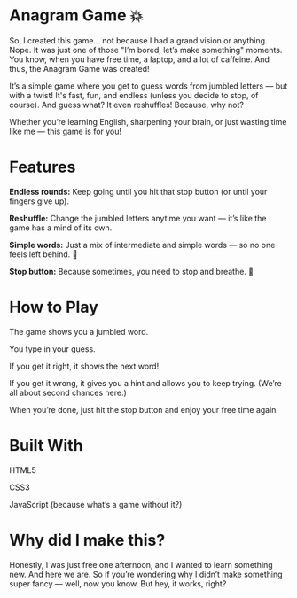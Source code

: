# Anagram Game 💥
So, I created this game... not because I had a grand vision or anything. Nope. It was just one of those "I’m bored, let’s make something" moments. You know, when you have free time, a laptop, and a lot of caffeine. And thus, the Anagram Game was created!


It’s a simple game where you get to guess words from jumbled letters — but with a twist! It's fast, fun, and endless (unless you decide to stop, of course). And guess what? It even reshuffles! Because, why not?


Whether you’re learning English, sharpening your brain, or just wasting time like me — this game is for you!

# **Features**

**Endless rounds:** Keep going until you hit that stop button (or until your fingers give up).

**Reshuffle:** Change the jumbled letters anytime you want — it’s like the game has a mind of its own.

**Simple words:** Just a mix of intermediate and simple words — so no one feels left behind. 🎉

**Stop button:** Because sometimes, you need to stop and breathe. 🛑

# **How to Play**
The game shows you a jumbled word.

You type in your guess.

If you get it right, it shows the next word!

If you get it wrong, it gives you a hint and allows you to keep trying. (We’re all about second chances here.)

When you’re done, just hit the stop button and enjoy your free time again.

# **Built With**

HTML5

CSS3

JavaScript (because what’s a game without it?)

# **Why did I make this?**

Honestly, I was just free one afternoon, and I wanted to learn something new. And here we are. So if you’re wondering why I didn’t make something super fancy — well, now you know. But hey, it works, right? 
